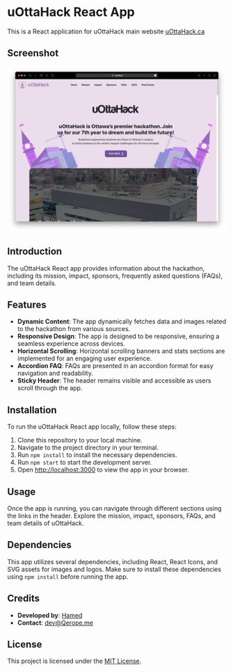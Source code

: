 # uOttaHack React App

This is a React application for uOttaHack main website [uOttaHack.ca](https://uottahack.ca)

## Screenshot

![Screenshot](screenshot.png)

## Introduction

The uOttaHack React app provides information about the hackathon, including its mission, impact, sponsors, frequently asked questions (FAQs), and team details.

## Features

- **Dynamic Content**: The app dynamically fetches data and images related to the hackathon from various sources.
- **Responsive Design**: The app is designed to be responsive, ensuring a seamless experience across devices.
- **Horizontal Scrolling**: Horizontal scrolling banners and stats sections are implemented for an engaging user experience.
- **Accordion FAQ**: FAQs are presented in an accordion format for easy navigation and readability.
- **Sticky Header**: The header remains visible and accessible as users scroll through the app.

## Installation

To run the uOttaHack React app locally, follow these steps:

1. Clone this repository to your local machine.
2. Navigate to the project directory in your terminal.
3. Run `npm install` to install the necessary dependencies.
4. Run `npm start` to start the development server.
5. Open [http://localhost:3000](http://localhost:3000) to view the app in your browser.

## Usage

Once the app is running, you can navigate through different sections using the links in the header. Explore the mission, impact, sponsors, FAQs, and team details of uOttaHack.

## Dependencies

This app utilizes several dependencies, including React, React Icons, and SVG assets for images and logos. Make sure to install these dependencies using `npm install` before running the app.

## Credits

- **Developed by**: [Hamed](https://github.com/qerope)
- **Contact**: [dev@Qerope.me](mailto:dev@Qerope.me)

## License

This project is licensed under the [MIT License](LICENSE).
